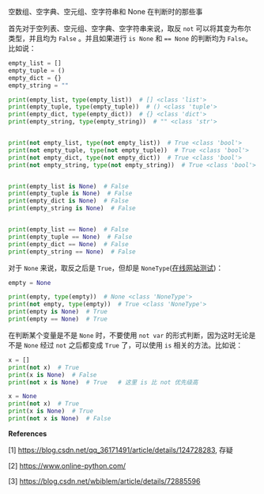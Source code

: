 空数组、空字典、空元组、空字符串和 None 在判断时的那些事


首先对于空列表、空元组、空字典、空字符串来说，取反 `not` 可以将其变为布尔类型，并且均为 `False` 。并且如果进行 `is None` 和 `== None` 的判断均为 `False`。比如说：
```python
empty_list = []
empty_tuple = ()
empty_dict = {}
empty_string = ""

print(empty_list, type(empty_list))  # [] <class 'list'>
print(empty_tuple, type(empty_tuple))  # () <class 'tuple'>
print(empty_dict, type(empty_dict))  # {} <class 'dict'>
print(empty_string, type(empty_string))  # "" <class 'str'>


print(not empty_list, type(not empty_list))  # True <class 'bool'>
print(not empty_tuple, type(not empty_tuple))  # True <class 'bool'>
print(not empty_dict, type(not empty_dict))  # True <class 'bool'>
print(not empty_string, type(not empty_string))  # True <class 'bool'>


print(empty_list is None)  # False
print(empty_tuple is None)  # False
print(empty_dict is None)  # False
print(empty_string is None)  # False


print(empty_list == None)  # False
print(empty_tuple == None)  # False
print(empty_dict == None)  # False
print(empty_string == None)  # False
```

对于 `None` 来说，取反之后是 `True`，但却是 `NoneType`([在线网站测试](https://www.online-python.com/))：
```python
empty = None

print(empty, type(empty))  # None <class 'NoneType'>
print(not empty, type(empty))  # True <class 'NoneType'>
print(empty is None)  # True
print(empty == None)  # True
```


在判断某个变量是不是 `None` 时，不要使用 `not var` 的形式判断，因为这时无论是不是 `None` 经过 `not` 之后都变成 `True` 了，可以使用 `is` 相关的方法。比如说：
```python
x = []
print(not x)  # True
print(x is None)  # False
print(not x is None)  # True   # 这里 is 比 not 优先级高

x = None
print(not x)  # True
print(x is None)  # True
print(not x is None)  # False
```







**References**

[1] https://blog.csdn.net/qq_36171491/article/details/124728283, 存疑

[2] https://www.online-python.com/

[3] https://blog.csdn.net/wbiblem/article/details/72885596
